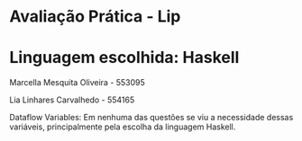 # Avaliação Prática - Lip

#  Linguagem escolhida: Haskell

Marcella Mesquita Oliveira - 553095

Lia Linhares Carvalhedo - 554165

Dataflow Variables: Em nenhuma das questôes se viu a necessidade dessas variáveis, principalmente pela escolha da linguagem Haskell. 

